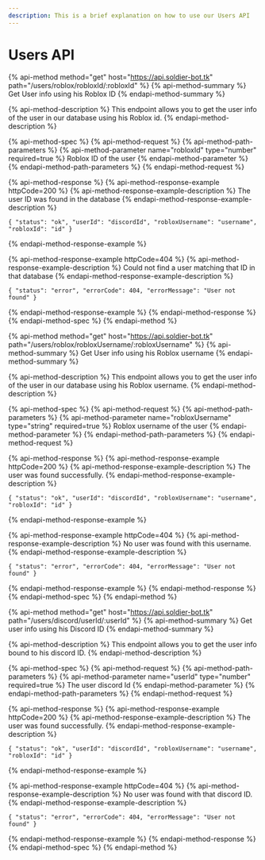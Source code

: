 ```yaml
---
description: This is a brief explanation on how to use our Users API
---
```


# Users API

{% api-method method="get" host="https://api.soldier-bot.tk" path="/users/roblox/robloxId/:robloxId" %}
{% api-method-summary %}
Get User info using his Roblox ID
{% endapi-method-summary %}

{% api-method-description %}
This endpoint allows you to get the user info of the user in our database using his Roblox id.
{% endapi-method-description %}

{% api-method-spec %}
{% api-method-request %}
{% api-method-path-parameters %}
{% api-method-parameter name="robloxId" type="number" required=true %}
Roblox ID of the user
{% endapi-method-parameter %}
{% endapi-method-path-parameters %}
{% endapi-method-request %}

{% api-method-response %}
{% api-method-response-example httpCode=200 %}
{% api-method-response-example-description %}
The user ID was found in the database
{% endapi-method-response-example-description %}

```
{ "status": "ok", "userId": "discordId", "robloxUsername": "username", "robloxId": "id" }
```
{% endapi-method-response-example %}

{% api-method-response-example httpCode=404 %}
{% api-method-response-example-description %}
Could not find a user matching that ID in that database
{% endapi-method-response-example-description %}

```
{ "status": "error", "errorCode": 404, "errorMessage": "User not found" }
```
{% endapi-method-response-example %}
{% endapi-method-response %}
{% endapi-method-spec %}
{% endapi-method %}

{% api-method method="get" host="https://api.soldier-bot.tk" path="/users/roblox/robloxUsername/:robloxUsername" %}
{% api-method-summary %}
Get User info using his Roblox username
{% endapi-method-summary %}

{% api-method-description %}
This endpoint allows you to get the user info of the user in our database using his Roblox username.
{% endapi-method-description %}

{% api-method-spec %}
{% api-method-request %}
{% api-method-path-parameters %}
{% api-method-parameter name="robloxUsername" type="string" required=true %}
Roblox username of the user
{% endapi-method-parameter %}
{% endapi-method-path-parameters %}
{% endapi-method-request %}

{% api-method-response %}
{% api-method-response-example httpCode=200 %}
{% api-method-response-example-description %}
The user was found successfully.
{% endapi-method-response-example-description %}

```
{ "status": "ok", "userId": "discordId", "robloxUsername": "username", "robloxId": "id" }
```
{% endapi-method-response-example %}

{% api-method-response-example httpCode=404 %}
{% api-method-response-example-description %}
No user was found with this username.
{% endapi-method-response-example-description %}

```
{ "status": "error", "errorCode": 404, "errorMessage": "User not found" }
```
{% endapi-method-response-example %}
{% endapi-method-response %}
{% endapi-method-spec %}
{% endapi-method %}

{% api-method method="get" host="https://api.soldier-bot.tk" path="/users/discord/userId/:userId" %}
{% api-method-summary %}
Get user info using his Discord ID
{% endapi-method-summary %}

{% api-method-description %}
This endpoint allows you to get the user info bound to his discord ID.
{% endapi-method-description %}

{% api-method-spec %}
{% api-method-request %}
{% api-method-path-parameters %}
{% api-method-parameter name="userId" type="number" required=true %}
The user discord Id
{% endapi-method-parameter %}
{% endapi-method-path-parameters %}
{% endapi-method-request %}

{% api-method-response %}
{% api-method-response-example httpCode=200 %}
{% api-method-response-example-description %}
The user was found successfully.
{% endapi-method-response-example-description %}

```
{ "status": "ok", "userId": "discordId", "robloxUsername": "username", "robloxId": "id" }
```
{% endapi-method-response-example %}

{% api-method-response-example httpCode=404 %}
{% api-method-response-example-description %}
No user was found with that discord ID.
{% endapi-method-response-example-description %}

```
{ "status": "error", "errorCode": 404, "errorMessage": "User not found" }
```
{% endapi-method-response-example %}
{% endapi-method-response %}
{% endapi-method-spec %}
{% endapi-method %}

